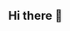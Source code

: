 ## Hi there 👋

<!--
**luisansorge/luisansorge** is a ✨ _special_ ✨ repository because its `README.md` (this file) appears on your GitHub profile.

-student

